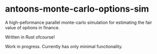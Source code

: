 # antoons-monte-carlo-options-sim
A high-peformance parallel monte-carlo simulation for estimating the fair value of options in finance.

Written in Rust ofcourse!


Work in progress. Currently has only minimal functionality. 
